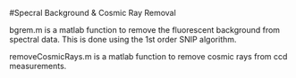 #Specral Background & Cosmic Ray Removal

bgrem.m is a matlab function to remove the fluorescent background from spectral data.
This is done using the 1st order SNIP algorithm.

removeCosmicRays.m is a matlab function to remove cosmic rays from ccd measurements.
